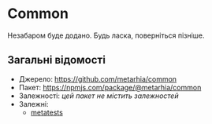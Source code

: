 # Common

Незабаром буде додано.
Будь ласка, поверніться пізніше.

## Загальні відомості

- Джерело: <https://github.com/metarhia/common>
- Пакет: <https://npmjs.com/package/@metarhia/common>
- Залежності: _цей пакет не містить залежностей_
- Залежні:
  - [metatests](./metatests.md)
